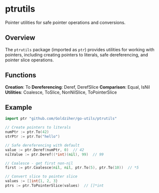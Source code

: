 # ptrutils

Pointer utilities for safe pointer operations and conversions.

## Overview

The `ptrutils` package (imported as `ptr`) provides utilities for working with pointers, including creating pointers to literals, safe dereferencing, and pointer slice operations.

## Functions

**Creation**: To
**Dereferencing**: Deref, DerefSlice
**Comparison**: Equal, IsNil
**Utilities**: Coalesce, ToSlice, NonNilSlice, ToPointerSlice

## Example

```go
import ptr "github.com/Goldziher/go-utils/ptrutils"

// Create pointers to literals
numPtr := ptr.To(42)
strPtr := ptr.To("hello")

// Safe dereferencing with default
value := ptr.Deref(numPtr, 0)  // 42
nilValue := ptr.Deref((*int)(nil), 99)  // 99

// Coalesce - get first non-nil
first := ptr.Coalesce(nil, nil, ptr.To(5), ptr.To(10))  // *5

// Convert slice to pointer slice
values := []int{1, 2, 3}
ptrs := ptr.ToPointerSlice(values)  // []*int
```

